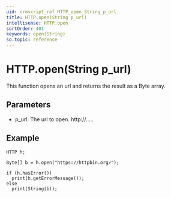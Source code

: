 ```yaml
---
uid: crmscript_ref_HTTP_open_String_p_url
title: HTTP.open(String p_url)
intellisense: HTTP.open
sortOrder: 401
keywords: open(String)
so.topic: reference
---
```


# HTTP.open(String p_url)

This function opens an url and returns the result as a Byte array.

## Parameters

* p_url: The url to open. http://.....

## Example

    HTTP h;
   
    Byte[] b = h.open("https://httpbin.org/");
   
    if (h.hasError())
      print(h.getErrorMessage());
    else
      print(String(b));
